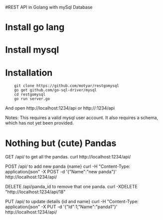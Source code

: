 #REST API in Golang with mySql Database

# Install go lang
# Install mysql

# Installation

        git clone https://github.com/motyar/restgomysql
        go get github.com/go-sql-driver/mysql
        cd restgomysql
        go run server.go

And open http://localhost:1234/api or http://<ip>:1234/api

Notes: This requires a valid mysql user account. It also requires a schema, which has not yet been provided.

# Nothing but (cute) Pandas

GET /api/ to get all the pandas.
   curl http://localhost:1234/api/

POST /api/ to add new panda {name}
   curl -H "Content-Type: application/json" -X POST -d '{"Name":"new panda"}' http://localhost:1234/api/

DELETE /api/panda_id to remove that one panda.
   curl -XDELETE "http://localhost:1234/api/18"

PUT /api/ to update details {id and name}
   curl -H "Content-Type: application/json" -X PUT -d '{"Id":1,"Name":"panda1"}' http://localhost:1234/api/



